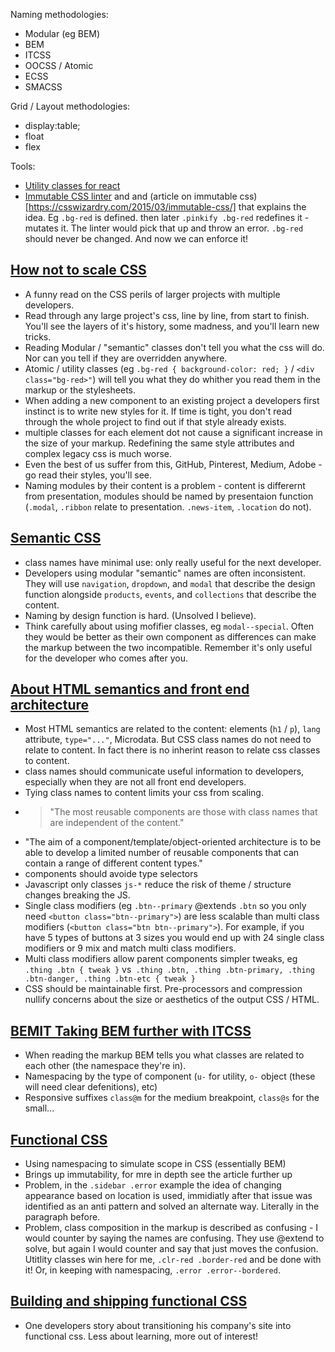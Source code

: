 Naming methodologies:

 - Modular (eg BEM)
 - BEM
 - ITCSS
 - OOCSS / Atomic
 - ECSS
 - SMACSS

Grid / Layout methodologies:

 - display:table;
 - float
 - flex

Tools:

 - [Utility classes for react](https://github.com/JedWatson/classnames)
 - [Immutable CSS linter](https://github.com/johnotander/immutable-css) and and (article on immutable css)[https://csswizardry.com/2015/03/immutable-css/] that explains the idea. Eg `.bg-red` is defined. then later `.pinkify .bg-red` redefines it - mutates it. The linter would pick that up and throw an error. `.bg-red` should never be changed. And now we can enforce it!

## [How not to scale CSS](https://gist.github.com/mrmrs/5d6c3bf60a9ff410fcec)

 - A funny read on the CSS perils of larger projects with multiple developers.
 - Read through any large project's css, line by line, from start to finish. You'll see the layers of it's history, some madness, and you'll learn new tricks.
 - Reading Modular / "semantic" classes don't tell you  what the css will do. Nor can you tell if they are overridden anywhere.
 - Atomic / utility classes (eg `.bg-red { background-color: red; }` / `<div class="bg-red>"`) will tell you what they do whither you read them in the markup or the stylesheets.
 - When adding a new component to an existing project a developers first instinct is to write new styles for it. If time is tight, you don't read through the whole project to find out if that style already exists.
 - multiple classes for each element dot not cause a significant increase in the size of your markup. Redefining the same style attributes and complex legacy css is much worse.
 - Even the best of us suffer from this, GitHub, Pinterest, Medium, Adobe - go read their styles, you'll see.
 - Naming modules by their content is a problem - content is differernt from presentation, modules should be named by presentaion function (`.modal`, `.ribbon` relate to presentation. `.news-item`, `.location` do not).

## [Semantic CSS](https://snook.ca/archives/html_and_css/semantic-css)

 - class names have minimal use: only really useful for the next developer.
 - Developers using modular "semantic" names are often inconsistent. They will use `navigation`, `dropdown`, and `modal` that describe the design function alongside `products`, `events`, and `collections` that describe the content.
 - Naming by design function is hard. (Unsolved I believe).
 - Think carefully about using mofifier classes, eg `modal--special`. Often they would be better as their own component as differences can make the markup between the two incompatible. Remember it's only useful for the developer who comes after you. 

 ## [About HTML semantics and front end architecture](http://nicolasgallagher.com/about-html-semantics-front-end-architecture/)

  - Most HTML semantics are related to the content: elements (`h1` / `p`), `lang` attribute, `type="..."`, Microdata. But CSS class names do not need to relate to content. In fact there is no inherint reason to relate css classes to content.
  - class names should communicate useful information to developers, especially when they are not all front end developers.
  - Tying class names to content limits your css from scaling.
  - > "The most reusable components are those with class names that are independent of the content."
  - "The aim of a component/template/object-oriented architecture is to be able to develop a limited number of reusable components that can contain a range of different content types."
  - components should avoide type selectors
  - Javascript only classes `js-*` reduce the risk of theme / structure changes breaking the JS.
  - Single class modifiers (eg `.btn--primary` @extends `.btn` so you only need `<button class="btn--primary">`) are less scalable than multi class modifiers (`<button class="btn btn--primary">`). For example, if you have 5 types of buttons at 3 sizes you would end up with 24 single class modifiers or 9 mix and match multi class modifiers.
  - Multi class modifiers allow parent components simpler tweaks, eg `.thing .btn { tweak }` vs` .thing .btn, .thing .btn-primary, .thing .btn-danger, .thing .btn-etc { tweak }`
  - CSS should be maintainable first. Pre-processors and compression nullify concerns about the size or aesthetics of the output CSS / HTML.

## [BEMIT Taking BEM further with ITCSS](https://csswizardry.com/2015/08/bemit-taking-the-bem-naming-convention-a-step-further/)

 - When reading the markup BEM tells you what classes are related to each other (the namespace they're in).
 - Namespacing by the type of component (`u-` for utility, `o-` object (these will need clear defenitions), etc)
 - Responsive suffixes `class@m` for the medium breakpoint, `class@s` for the small...

## [Functional CSS](http://eng.wealthfront.com/2013/08/20/functional-css-fcss/)

 - Using namespacing to simulate scope in CSS (essentially BEM)
 - Brings up immutability, for mre in depth see the article further up
 - Problem, in the `.sidebar .error` example the idea of changing appearance based on location is used, immidiatly after that issue was identified as an anti pattern and solved an alternate way. Literally in the paragraph before.
 - Problem, class composition in the markup is described as confusing - I would counter by saying the names are confusing. They use @extend to solve, but again I would counter and say that just moves the confusion. Utitlity classes win here for me, `.clr-red .border-red` and be done with it! Or, in keeping with namespacing, `.error .error--bordered`.

## [Building and shipping functional CSS](https://medium.com/@cole_peters/building-and-shipping-functional-css-4f29b947bcb9)

 - One developers story about transitioning his company's site into functional css. Less about learning, more out of interest!